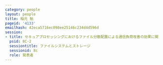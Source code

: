 ```yaml
---
category: people
layout: people
title: 稲元 勉
pageid: '4133'
emailhash: 42eca5716ec098ee25146c234d4d596d
session:
- title: セキュアプロセッシングにおけるファイル分散配置による通信負荷改善の効果に関する研究
  psid: 8C-2
  sessiontitle: ファイルシステムとストレージ
  sessionid: 8c
  role: 発表者
---
```

